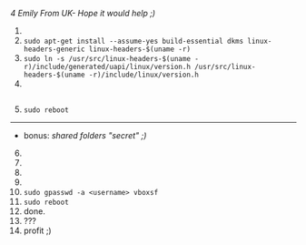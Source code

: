 <em>4 Emily From UK- Hope it would help ;)</em>
<ol>
 	<li><img src="http://i.stack.imgur.com/xcOCY.jpg" alt="" /></li>
 	<li><code>sudo apt-get install --assume-yes build-essential dkms linux-headers-generic linux-headers-$(uname -r)</code></li>
 	<li><code>sudo ln -s /usr/src/linux-headers-$(uname -r)/include/generated/uapi/linux/version.h /usr/src/linux-headers-$(uname -r)/include/linux/version.h</code></li>
 	<li><img src="http://i.stack.imgur.com/Wddsy.jpg" alt="" /></li>
</ol>
<blockquote><img src="http://i.stack.imgur.com/6b59e.jpg" alt="" /></blockquote>
<ol start="5">
 	<li><code>sudo reboot</code></li>
</ol>

<hr />

+ bonus: <em>shared folders "secret" ;)</em>
<ol start="6">
 	<li><img src="http://i.stack.imgur.com/NxmP9.jpg" alt="" /></li>
 	<li><img src="http://i.stack.imgur.com/BRsOn.jpg" alt="" /></li>
 	<li><img src="http://i.stack.imgur.com/r3NoG.jpg" alt="" /></li>
 	<li><img src="http://i.stack.imgur.com/XeGKM.jpg" alt="" /></li>
 	<li><code>sudo gpasswd -a &lt;username&gt; vboxsf</code><img src="http://i.stack.imgur.com/p8MXn.jpg" alt="" /></li>
 	<li><code>sudo reboot</code></li>
 	<li>done.</li>
 	<li>???</li>
 	<li>profit ;)</li>
</ol>